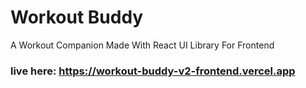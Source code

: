 # Workout Buddy 
A Workout Companion Made With React UI Library For Frontend

### live here: https://workout-buddy-v2-frontend.vercel.app

